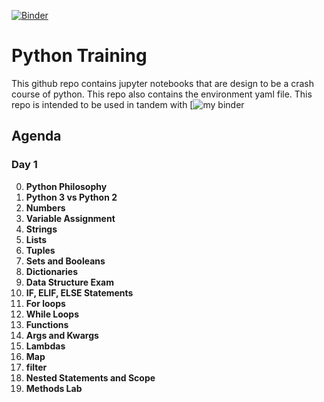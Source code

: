 [![Binder](https://mybinder.org/badge_logo.svg)](https://mybinder.org/v2/gh/djvaughn/python-training/master)

# Python Training
This github repo contains jupyter notebooks that are design to be a crash course of python.  This repo also contains the environment yaml file.  This repo is intended to be used in tandem with [![my binder](https://mybinder.org)

## Agenda

### Day 1

00. **Python Philosophy**
01. **Python 3 vs Python 2**
02. **Numbers**
03. **Variable Assignment**
04. **Strings**
05. **Lists**
06. **Tuples**
07. **Sets and Booleans**
08. **Dictionaries**
09. **Data Structure Exam**
10. **IF, ELIF, ELSE Statements**
11. **For loops**
12. **While Loops**
13. **Functions**
14. **Args and Kwargs**
15. **Lambdas**
16. **Map**
17. **filter**
18. **Nested Statements and Scope**
19. **Methods Lab**
